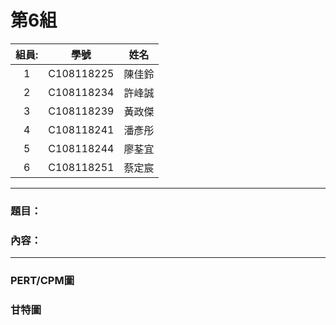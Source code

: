 # 第6組
|組員:| 學號 |姓名|
|:---:|:---:|:---:|
|1|C108118225|陳佳鈴|
|2|C108118234|許峰誠|
|3|C108118239|黃政傑|
|4|C108118241|潘彥彤|
|5|C108118244|廖荃宜|
|6|C108118251|蔡定宸|
***
### 題目：
### 內容：
***
### PERT/CPM圖
### 甘特圖
